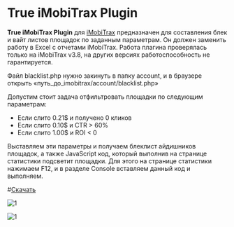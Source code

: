 # True iMobiTrax Plugin

**True iMobiTrax Plugin** для [iMobiTrax](https://www.imobitrax.com/) предназначен для составления блек и вайт листов площадок по заданным параметрам. Он должен заменить работу в Excel с отчетами iMobiTrax. Работа плагина проверялась только на iMobiTrax v3.8, на других версиях работоспособность не гарантируется.

Файл blacklist.php нужно закинуть в папку account, и в браузере открыть «путь_до_imobitrax/account/blacklist.php»

Допустим стоит задача отфильтровать площадки по следующим параметрам:
- Если слито 0.21$ и получено 0 кликов
- Если слито 0.10$ и CTR > 60%
- Если слито 1.00$ и ROI < 0

Выставляем эти параметры и получаем блеклист айдишников площадок, а также JavaScript код, который выполнив на странице статистики подсветит площадки. Для этого на странице статистики нажимаем F12, и в разделе Console вставляем данный код и выполняем.

#[Скачать](https://github.com/nevstas/True-iMobiTrax-Plugin/archive/master.zip)

![1](http://nevep.ru/screenshots/True_iMobiTrax_Plugin_-_2016-11-19_19.56.43.png)

![1](http://nevep.ru/screenshots/tli152yssl7bfahpqswo-2016-11-19_20-09-51.png)